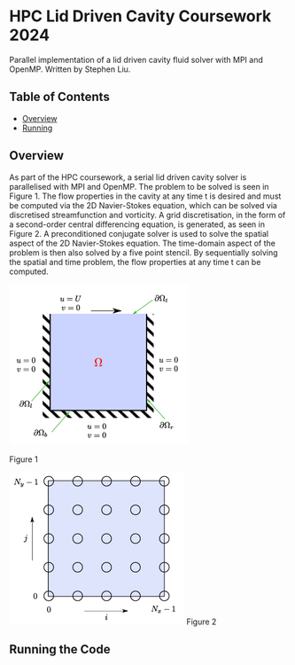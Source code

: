 # HPC Lid Driven Cavity Coursework 2024

Parallel implementation of a lid driven cavity fluid solver with MPI and OpenMP. Written by Stephen Liu.

## Table of Contents

- [Overview](#Overview)
- [Running](#Running-the-Code)



## Overview

As part of the HPC coursework, a serial lid driven cavity solver is parallelised with MPI and OpenMP. The problem to be solved is seen in Figure 1. The flow properties in the cavity at any time t is desired and must be computed via the 2D Navier-Stokes equation, which can be solved via discretised streamfunction and vorticity. A grid discretisation, in the form of a second-order central differencing equation, is generated, as seen in Figure 2. A preconditioned conjugate solver is used to solve the spatial aspect of the 2D Navier-Stokes equation. The time-domain aspect of the problem is then also solved by a five point stencil. By sequentially solving the spatial and time problem, the flow properties at any time t can be computed.

![Lid Driven Cavity Domain](domain.png)

Figure 1

![Discrete Lid Driven Cavity](discreteDomain.png)
Figure 2

## Running the Code
